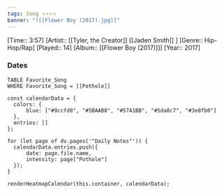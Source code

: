 ```yaml
---
tags: Song ⭐⭐⭐⭐ 
banner: "![[Flower Boy (2017).jpg]]"
---
```

[Time:: 3:57]
[Artist:: [[Tyler, the Creator]] [[Jaden Smith]] ]
[Genre:: Hip-Hop/Rap]
[Played:: 14]
[Album:: [[Flower Boy (2017)]]]
[Year:: 2017]
### Dates
````dataview
TABLE Favorite_Song
WHERE Favorite_Song = [[Pothole]]
````

  ```dataviewjs
const calendarData = { 
	colors: { 
		blue: ["#9ccfd8", "#5BAAB8", "#57A1BB", "#5da8c7", "#3e8fb0"] 
	}, 
	entries: [] 
}; 

for (let page of dv.pages('"Daily Notes"')) { 
	calendarData.entries.push({ 
		date: page.file.name, 
		intensity: page["Pothole"]
	}); 
} 

renderHeatmapCalendar(this.container, calendarData);
```
